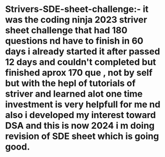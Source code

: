 # Strivers-SDE-sheet-challenge:- it was the coding ninja 2023 striver sheet challenge that had 180 questions nd have to finish in 60 days i already started it after passed 12 days and couldn't completed but finished aprox 170 que , not by self but with the hepl of tutorials of striver and learned alot one time investment is very helpfull for me nd also i developed my interest toward DSA and this is now 2024 i m doing revision of SDE sheet which is going good.

